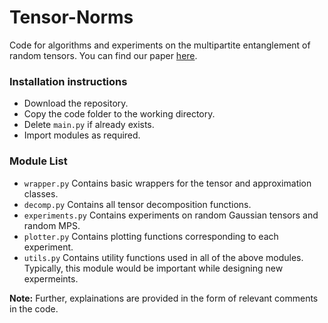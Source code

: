 # Tensor-Norms
Code for algorithms and experiments on the multipartite entanglement of random tensors. You can find our paper [here](https://arxiv.org/abs/2209.11754).
### Installation instructions
- Download the repository.
- Copy the code folder to the working directory.
- Delete ```main.py``` if already exists.
- Import modules as required.

### Module List

- ```wrapper.py``` Contains basic wrappers for the tensor and approximation classes.
- ```decomp.py``` Contains all tensor decomposition functions.
- ```experiments.py``` Contains experiments on random Gaussian tensors and random MPS.
- ```plotter.py``` Contains plotting functions corresponding to each experiment.
- ```utils.py``` Contains utility functions used in all of the above modules. Typically, this module would be important while designing new expermeints.

**Note:** Further, explainations are provided in the form of relevant comments in the code.
